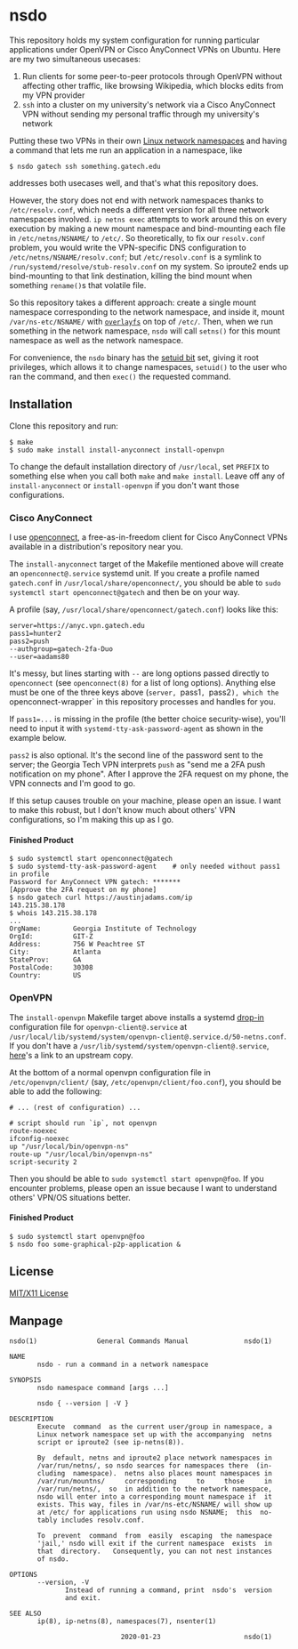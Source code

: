 nsdo
====

This repository holds my system configuration for running particular
applications under OpenVPN or Cisco AnyConnect VPNs on Ubuntu. Here are
my two simultaneous usecases:

 1. Run clients for some peer-to-peer protocols through OpenVPN without
    affecting other traffic, like browsing Wikipedia, which blocks edits
    from my VPN provider
 2. `ssh` into a cluster on my university's network via a Cisco
    AnyConnect VPN without sending my personal traffic through my
    university's network

Putting these two VPNs in their own [Linux network namespaces][1] and
having a command that lets me run an application in a namespace, like

    $ nsdo gatech ssh something.gatech.edu

addresses both usecases well, and that's what this repository does.

However, the story does not end with network namespaces thanks to
`/etc/resolv.conf`, which needs a different version for all three
network namespaces involved. `ip netns exec` attempts to work around
this on every execution by making a new mount namespace and
bind-mounting each file in `/etc/netns/NSNAME/` to `/etc/`. So
theoretically, to fix our `resolv.conf` problem, you would write the
VPN-specific DNS configuration to `/etc/netns/NSNAME/resolv.conf`; but
`/etc/resolv.conf` is a symlink to
`/run/systemd/resolve/stub-resolv.conf` on my system. So iproute2 ends
up bind-mounting to that link destination, killing the bind mount
when something `rename()`s that volatile file.

So this repository takes a different approach: create a single mount
namespace corresponding to the network namespace, and inside it, mount
`/var/ns-etc/NSNAME/` with [`overlayfs`][5] on top of `/etc/`. Then,
when we run something in the network namespace, `nsdo` will call
`setns()` for this mount namespace as well as the network namespace.

For convenience, the `nsdo` binary has the [setuid bit][2] set, giving
it root privileges, which allows it to change namespaces, `setuid()` to
the user who ran the command, and then `exec()` the requested command.

Installation
------------

Clone this repository and run:

    $ make
    $ sudo make install install-anyconnect install-openvpn

To change the default installation directory of `/usr/local`, set
`PREFIX` to something else when you call both `make` and `make install`.
Leave off any of `install-anyconnect` or `install-openvpn` if you don't
want those configurations.

### Cisco AnyConnect

I use [openconnect][6], a free-as-in-freedom client for Cisco AnyConnect
VPNs available in a distribution's repository near you.

The `install-anyconnect` target of the Makefile mentioned above will
create an `openconnect@.service` systemd unit. If you create a profile
named `gatech.conf` in `/usr/local/share/openconnect/`, you should be
able to `sudo systemctl start openconnect@gatech` and then be on your
way.

A profile (say, `/usr/local/share/openconnect/gatech.conf`) looks like
this:

    server=https://anyc.vpn.gatech.edu
    pass1=hunter2
    pass2=push
    --authgroup=gatech-2fa-Duo
    --user=aadams80

It's messy, but lines starting with `--` are long options passed
directly to `openconnect` (see `openconnect(8)` for a list of long
options). Anything else must be one of the three keys above (`server,
`pass1`, `pass2`), which the `openconnect-wrapper` in this repository
processes and handles for you.

If `pass1=...` is missing in the profile (the better choice
security-wise), you'll need to input it with
`systemd-tty-ask-password-agent` as shown in the example below.

`pass2` is also optional. It's the second line of the password sent to
the server; the Georgia Tech VPN interprets `push` as "send me a 2FA
push notification on my phone". After I approve the 2FA request on my
phone, the VPN connects and I'm good to go.

If this setup causes trouble on your machine, please open an issue. I
want to make this robust, but I don't know much about others' VPN
configurations, so I'm making this up as I go.

#### Finished Product

    $ sudo systemctl start openconnect@gatech
    $ sudo systemd-tty-ask-password-agent    # only needed without pass1 in profile
    Password for AnyConnect VPN gatech: *******
    [Approve the 2FA request on my phone]
    $ nsdo gatech curl https://austinjadams.com/ip
    143.215.38.178
    $ whois 143.215.38.178
    ...
    OrgName:        Georgia Institute of Technology
    OrgId:          GIT-Z
    Address:        756 W Peachtree ST
    City:           Atlanta
    StateProv:      GA
    PostalCode:     30308
    Country:        US

### OpenVPN

The `install-openvpn` Makefile target above installs a systemd
[drop-in][7] configuration file for `openvpn-client@.service` at
`/usr/local/lib/systemd/system/openvpn-client@.service.d/50-netns.conf`.
If you don't have a `/usr/lib/systemd/system/openvpn-client@.service`,
[here][8]'s a link to an upstream copy.

At the bottom of a normal openvpn configuration file in
`/etc/openvpn/client/` (say, `/etc/openvpn/client/foo.conf`), you should
be able to add the following:

    # ... (rest of configuration) ...

    # script should run `ip`, not openvpn
    route-noexec
    ifconfig-noexec
    up "/usr/local/bin/openvpn-ns"
    route-up "/usr/local/bin/openvpn-ns"
    script-security 2

Then you should be able to `sudo systemctl start openvpn@foo`. If you
encounter problems, please open an issue because I want to understand
others' VPN/OS situations better.

#### Finished Product

    $ sudo systemctl start openvpn@foo
    $ nsdo foo some-graphical-p2p-application &

License
-------
[MIT/X11 License][3]

[1]: https://lwn.net/Articles/580893/
[2]: https://en.wikipedia.org/wiki/Setuid
[3]: https://github.com/ausbin/nsdo/blob/master/LICENSE
[4]: https://austinjadams.com/blog/running-select-applications-through-openvpn/
[5]: https://www.kernel.org/doc/html/latest/filesystems/overlayfs.html
[6]: https://www.infradead.org/openconnect/
[7]: https://www.freedesktop.org/software/systemd/man/systemd.unit.html
[8]: https://github.com/OpenVPN/openvpn/blob/452e016cba977cb1c109e74977029b9c0de33de2/distro/systemd/openvpn-client%40.service.in

Manpage
-------

    nsdo(1)               General Commands Manual              nsdo(1)
    
    NAME
           nsdo - run a command in a network namespace
    
    SYNOPSIS
           nsdo namespace command [args ...]
    
           nsdo { --version | -V }
    
    DESCRIPTION
           Execute  command  as the current user/group in namespace, a
           Linux network namespace set up with the accompanying  netns
           script or iproute2 (see ip-netns(8)).
    
           By  default, netns and iproute2 place network namespaces in
           /var/run/netns/, so nsdo searces for namespaces there  (in‐
           cluding  namespace).  netns also places mount namespaces in
           /var/run/mountns/     corresponding     to     those     in
           /var/run/netns/,  so  in addition to the network namespace,
           nsdo will enter into a corresponding mount namespace if  it
           exists. This way, files in /var/ns-etc/NSNAME/ will show up
           at /etc/ for applications run using nsdo NSNAME;  this  no‐
           tably includes resolv.conf.
    
           To  prevent  command  from  easily  escaping  the namespace
           'jail,' nsdo will exit if the current namespace  exists  in
           that  directory.   Consequently, you can not nest instances
           of nsdo.
    
    OPTIONS
           --version, -V
                  Instead of running a command, print  nsdo's  version
                  and exit.
    
    SEE ALSO
           ip(8), ip-netns(8), namespaces(7), nsenter(1)
    
                                2020-01-23                     nsdo(1)
